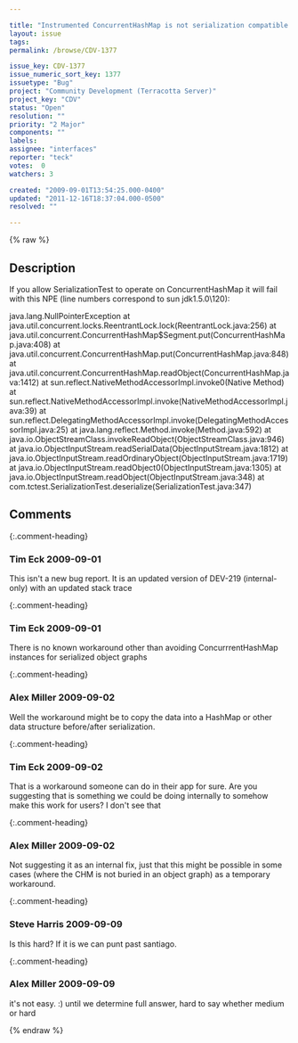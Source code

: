 ```yaml
---

title: "Instrumented ConcurrentHashMap is not serialization compatible with uninstrumented bytes"
layout: issue
tags: 
permalink: /browse/CDV-1377

issue_key: CDV-1377
issue_numeric_sort_key: 1377
issuetype: "Bug"
project: "Community Development (Terracotta Server)"
project_key: "CDV"
status: "Open"
resolution: ""
priority: "2 Major"
components: ""
labels: 
assignee: "interfaces"
reporter: "teck"
votes:  0
watchers: 3

created: "2009-09-01T13:54:25.000-0400"
updated: "2011-12-16T18:37:04.000-0500"
resolved: ""

---
```




{% raw %}



## Description

<div markdown="1" class="description">

If you allow SerializationTest to operate on ConcurrentHashMap it will fail with this NPE (line numbers correspond to sun jdk1.5.0\120):


java.lang.NullPointerException
	at java.util.concurrent.locks.ReentrantLock.lock(ReentrantLock.java:256)
	at java.util.concurrent.ConcurrentHashMap$Segment.put(ConcurrentHashMap.java:408)
	at java.util.concurrent.ConcurrentHashMap.put(ConcurrentHashMap.java:848)
	at java.util.concurrent.ConcurrentHashMap.readObject(ConcurrentHashMap.java:1412)
	at sun.reflect.NativeMethodAccessorImpl.invoke0(Native Method)
	at sun.reflect.NativeMethodAccessorImpl.invoke(NativeMethodAccessorImpl.java:39)
	at sun.reflect.DelegatingMethodAccessorImpl.invoke(DelegatingMethodAccessorImpl.java:25)
	at java.lang.reflect.Method.invoke(Method.java:592)
	at java.io.ObjectStreamClass.invokeReadObject(ObjectStreamClass.java:946)
	at java.io.ObjectInputStream.readSerialData(ObjectInputStream.java:1812)
	at java.io.ObjectInputStream.readOrdinaryObject(ObjectInputStream.java:1719)
	at java.io.ObjectInputStream.readObject0(ObjectInputStream.java:1305)
	at java.io.ObjectInputStream.readObject(ObjectInputStream.java:348)
	at com.tctest.SerializationTest.deserialize(SerializationTest.java:347)


</div>

## Comments


{:.comment-heading}
### **Tim Eck** <span class="date">2009-09-01</span>

<div markdown="1" class="comment">

This isn't a new bug report. It is an updated version of DEV-219 (internal-only) with an updated stack trace

</div>


{:.comment-heading}
### **Tim Eck** <span class="date">2009-09-01</span>

<div markdown="1" class="comment">

There is no known workaround other than avoiding ConcurrrentHashMap instances for serialized object graphs


</div>


{:.comment-heading}
### **Alex Miller** <span class="date">2009-09-02</span>

<div markdown="1" class="comment">

Well the workaround might be to copy the data into a HashMap or other data structure before/after serialization.

</div>


{:.comment-heading}
### **Tim Eck** <span class="date">2009-09-02</span>

<div markdown="1" class="comment">

That is a workaround someone can do in their app for sure. Are you suggesting that is something we could be doing internally to somehow make this work for users? I don't see that


</div>


{:.comment-heading}
### **Alex Miller** <span class="date">2009-09-02</span>

<div markdown="1" class="comment">

Not suggesting it as an internal fix, just that this might be possible in some cases (where the CHM is not buried in an object graph) as a temporary workaround.

</div>


{:.comment-heading}
### **Steve Harris** <span class="date">2009-09-09</span>

<div markdown="1" class="comment">

Is this hard? If it is we can punt past santiago.

</div>


{:.comment-heading}
### **Alex Miller** <span class="date">2009-09-09</span>

<div markdown="1" class="comment">

it's not easy. :)  until we determine full answer, hard to say whether medium or hard

</div>



{% endraw %}
